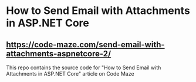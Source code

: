 # How to Send Email with Attachments in ASP.NET Core
## https://code-maze.com/send-email-with-attachments-aspnetcore-2/
This repo contains the source code for "How to Send Email with Attachments in ASP.NET Core" article on Code Maze
